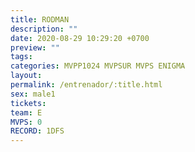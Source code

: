 ```yaml
---
title: RODMAN
description: ""
date: 2020-08-29 10:29:20 +0700
preview: ""
tags: 
categories: MVPP1024 MVPSUR MVPS ENIGMA
layout: 
permalink: /entrenador/:title.html
sex: male1
tickets: 
team: E
MVPS: 0
RECORD: 1DFS
---
```

